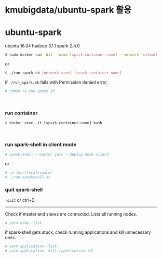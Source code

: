 # kmubigdata/ubuntu-spark 활용

# ubuntu-spark

ubuntu 16.04 hadoop 3.1.1 spark 2.4.0

```bash
$ sudo docker run -dit --name [spark-container-name] --network [network-hadoop-container-is-connected] [image-name] /bin/bash
```
or
```bash
$ ./run_spark.sh [network-name] [spark-container-name]
```
if `./run_spark.sh` fails with Permission denied error,
```bash
# chmod +x run_spark.sh
```
<br/>

### run container
```
$ docker exec -it [spark-container-name] bash
```
<br/>

### run spark-shell in client mode
```bash
# spark-shell --master yarn --deploy-mode client
```
or
```bash
# cd /usr/local/spark/
# ./run-sparkshell.sh
```

### quit spark-shell
`:quit` or ctrl+D

---

Check if master and slaves are connected.
Lists all running nodes.
```bash
# yarn node -list
```


if spark-shell gets stuck, check running applications and kill unnecessary ones.
```bash
# yarn application -list
# yarn application -kill [application-id]
```


